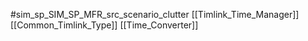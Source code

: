 #sim_sp_SIM_SP_MFR_src_scenario_clutter
[[Timlink_Time_Manager]]
[[Common_Timlink_Type]]
[[Time_Converter]]
